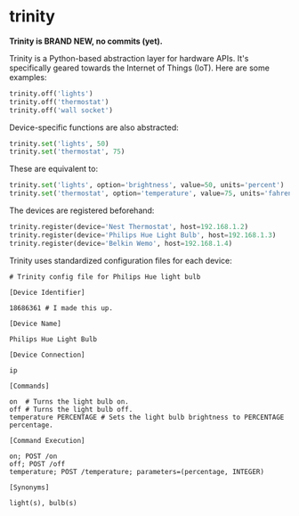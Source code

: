 # trinity

**Trinity is BRAND NEW, no commits (yet).**

Trinity is a Python-based abstraction layer for hardware APIs. It's specifically geared towards the Internet of Things (IoT). Here are some examples:

```Python
trinity.off('lights')
trinity.off('thermostat')
trinity.off('wall socket')
```

Device-specific functions are also abstracted:

```Python
trinity.set('lights', 50)
trinity.set('thermostat', 75)
```

These are equivalent to:

```Python
trinity.set('lights', option='brightness', value=50, units='percent')
trinity.set('thermostat', option='temperature', value=75, units='fahrenheit')
```

The devices are registered beforehand:

```Python
trinity.register(device='Nest Thermostat', host=192.168.1.2)
trinity.register(device='Philips Hue Light Bulb', host=192.168.1.3)
trinity.register(device='Belkin Wemo', host=192.168.1.4)
```

Trinity uses standardized configuration files for each device:

```
# Trinity config file for Philips Hue light bulb

[Device Identifier]

18686361 # I made this up.

[Device Name]

Philips Hue Light Bulb

[Device Connection]

ip

[Commands]

on  # Turns the light bulb on.
off # Turns the light bulb off. 
temperature PERCENTAGE # Sets the light bulb brightness to PERCENTAGE percentage.

[Command Execution]

on; POST /on
off; POST /off
temperature; POST /temperature; parameters=(percentage, INTEGER)

[Synonyms]

light(s), bulb(s)
```